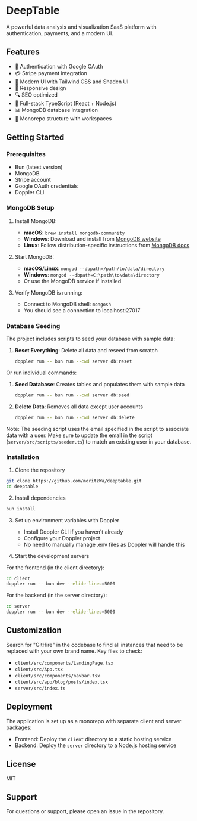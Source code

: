 # DeepTable

A powerful data analysis and visualization SaaS platform with authentication, payments, and a modern UI.

## Features

- 🔐 Authentication with Google OAuth
- 💳 Stripe payment integration
- 🎨 Modern UI with Tailwind CSS and Shadcn UI
- 📱 Responsive design
- 🔍 SEO optimized
- 🚀 Full-stack TypeScript (React + Node.js)
- 📊 MongoDB database integration
- 🔄 Monorepo structure with workspaces

## Getting Started

### Prerequisites

- Bun (latest version)
- MongoDB
- Stripe account
- Google OAuth credentials
- Doppler CLI

### MongoDB Setup

1. Install MongoDB:

   - **macOS**: `brew install mongodb-community`
   - **Windows**: Download and install from [MongoDB website](https://www.mongodb.com/try/download/community)
   - **Linux**: Follow distribution-specific instructions from [MongoDB docs](https://www.mongodb.com/docs/manual/administration/install-on-linux/)

2. Start MongoDB:

   - **macOS/Linux**: `mongod --dbpath=/path/to/data/directory`
   - **Windows**: `mongod --dbpath=C:\path\to\data\directory`
   - Or use the MongoDB service if installed

3. Verify MongoDB is running:
   - Connect to MongoDB shell: `mongosh`
   - You should see a connection to localhost:27017

### Database Seeding

The project includes scripts to seed your database with sample data:

1. **Reset Everything**: Delete all data and reseed from scratch
   ```bash
   doppler run -- bun run --cwd server db:reset
   ```

Or run individual commands:

1. **Seed Database**: Creates tables and populates them with sample data

   ```bash
   doppler run -- bun run --cwd server db:seed
   ```

2. **Delete Data**: Removes all data except user accounts
   ```bash
   doppler run -- bun run --cwd server db:delete
   ```

Note: The seeding script uses the email specified in the script to associate data with a user. Make sure to update the email in the script (`server/src/scripts/seeder.ts`) to match an existing user in your database.

### Installation

1. Clone the repository

```bash
git clone https://github.com/moritzWa/deeptable.git
cd deeptable
```

2. Install dependencies

```bash
bun install
```

3. Set up environment variables with Doppler

   - Install Doppler CLI if you haven't already
   - Configure your Doppler project
   - No need to manually manage .env files as Doppler will handle this

4. Start the development servers

For the frontend (in the client directory):

```bash
cd client
doppler run -- bun dev --elide-lines=5000
```

For the backend (in the server directory):

```bash
cd server
doppler run -- bun dev --elide-lines=5000
```

## Customization

Search for "GitHire" in the codebase to find all instances that need to be replaced with your own brand name. Key files to check:

- `client/src/components/LandingPage.tsx`
- `client/src/App.tsx`
- `client/src/components/navbar.tsx`
- `client/src/app/blog/posts/index.tsx`
- `server/src/index.ts`

## Deployment

The application is set up as a monorepo with separate client and server packages:

- Frontend: Deploy the `client` directory to a static hosting service
- Backend: Deploy the `server` directory to a Node.js hosting service

## License

MIT

## Support

For questions or support, please open an issue in the repository.
